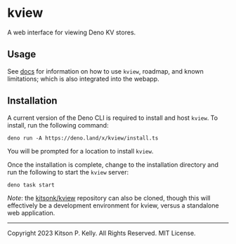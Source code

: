 # kview

A web interface for viewing Deno KV stores.

## Usage

See [docs](./docs/index.md) for information on how to use `kview`, roadmap, and
known limitations; which is also integrated into the webapp.

## Installation

A current version of the Deno CLI is required to install and host `kview`. To
install, run the following command:

```
deno run -A https://deno.land/x/kview/install.ts
```

You will be prompted for a location to install `kview`.

Once the installation is complete, change to the installation directory and run
the following to start the `kview` server:

```
deno task start
```

_Note_: the [kitsonk/kview]() repository can also be cloned, though this will
effectively be a development environment for kview, versus a standalone web
application.

---

Copyright 2023 Kitson P. Kelly. All Rights Reserved. MIT License.
